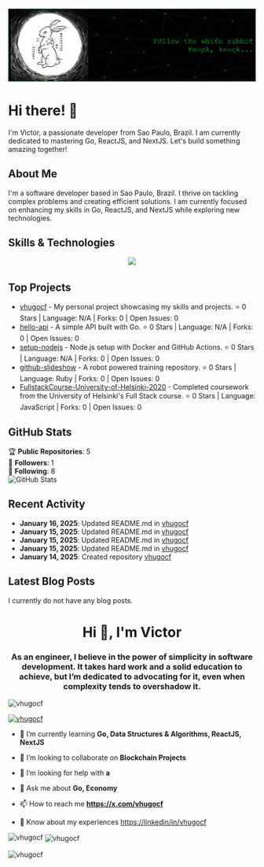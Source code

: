 
![Header](./github-header-image.png)

<h1>Hi there! <span class="wave">👋</span></h1>


I'm Victor, a passionate developer from Sao Paulo, Brazil. I am currently dedicated to mastering Go, ReactJS, and NextJS. Let's build something amazing together!

## About Me

I'm a software developer based in Sao Paulo, Brazil. I thrive on tackling complex problems and creating efficient solutions. I am currently focused on enhancing my skills in Go, ReactJS, and NextJS while exploring new technologies.

## Skills & Technologies

<p align="center">
  <a href="https://skillicons.dev">
    <img src="https://skillicons.dev/icons?i=go,react,next,nodejs,typescript,bash,docker,linux,git,postgresql,mongodb" />
  </a>
</p>


## Top Projects

- [vhugocf](https://github.com/vhugocf/vhugocf) - My personal project showcasing my skills and projects. ⭐ 0 Stars | Language: N/A | Forks: 0 | Open Issues: 0
- [hello-api](https://github.com/vhugocf/hello-api) - A simple API built with Go. ⭐ 0 Stars | Language: N/A | Forks: 0 | Open Issues: 0
- [setup-nodejs](https://github.com/vhugocf/setup-nodejs) - Node.js setup with Docker and GitHub Actions. ⭐ 0 Stars | Language: N/A | Forks: 0 | Open Issues: 0
- [github-slideshow](https://github.com/vhugocf/github-slideshow) - A robot powered training repository. ⭐ 0 Stars | Language: Ruby | Forks: 0 | Open Issues: 0
- [FullstackCourse-University-of-Helsinki-2020](https://github.com/vhugocf/FullstackCourse-University-of-Helsinki-2020) - Completed coursework from the University of Helsinki's Full Stack course. ⭐ 0 Stars | Language: JavaScript | Forks: 0 | Open Issues: 0

## GitHub Stats

🏆 **Public Repositories**: 5  
👥 **Followers**: 1  
👤 **Following**: 8  
![GitHub Stats](https://github-readme-stats.vercel.app/api?username=vhugocf&show_icons=true&count_private=true&theme=radical)

## Recent Activity

- **January 16, 2025**: Updated README.md in [vhugocf](https://github.com/vhugocf/vhugocf)  
- **January 15, 2025**: Updated README.md in [vhugocf](https://github.com/vhugocf/vhugocf)  
- **January 15, 2025**: Updated README.md in [vhugocf](https://github.com/vhugocf/vhugocf)  
- **January 15, 2025**: Updated README.md in [vhugocf](https://github.com/vhugocf/vhugocf)  
- **January 14, 2025**: Created repository [vhugocf](https://github.com/vhugocf/vhugocf)

## Latest Blog Posts

I currently do not have any blog posts.






<h1 align="center">Hi 👋, I'm Victor</h1>
<h3 align="center">As an engineer, I believe in the power of simplicity in software development. It takes hard work and a solid education to achieve, but I’m dedicated to advocating for it, even when complexity tends to overshadow it.</h3>

<p align="left"> <img src="https://komarev.com/ghpvc/?username=vhugocf&label=Profile%20views&color=0e75b6&style=flat" alt="vhugocf" /> </p>

<p align="left"> <a href="https://twitter.com/vhugocf" target="blank"><img src="https://img.shields.io/twitter/follow/vhugocf?logo=twitter&style=for-the-badge" alt="vhugocf" /></a> </p>

- 🌱 I’m currently learning **Go, Data Structures & Algorithms, ReactJS, NextJS**

- 👯 I’m looking to collaborate on **Blockchain Projects**

- 🤝 I’m looking for help with **a**

- 💬 Ask me about **Go, Economy**

- 📫 How to reach me **https://x.com/vhugocf**

- 📄 Know about my experiences [https://linkedin/in/vhugocf](https://linkedin/in/vhugocf)





<p><img align="left" src="https://github-readme-stats.vercel.app/api/top-langs?username=vhugocf&show_icons=true&locale=en&layout=compact" alt="vhugocf" /></p>

<p>&nbsp;<img align="center" src="https://github-readme-stats.vercel.app/api?username=vhugocf&show_icons=true&locale=en" alt="vhugocf" /></p>

<p><img align="center" src="https://github-readme-streak-stats.herokuapp.com/?user=vhugocf&" alt="vhugocf" /></p>

<!--
**vhugocf/vhugocf** is a ✨ _special_ ✨ repository because its `README.md` (this file) appears on your GitHub profile.
-->
